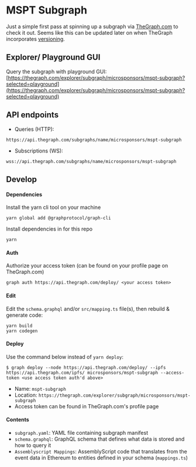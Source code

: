 # MSPT Subgraph

Just a simple first pass at spinning up a subgraph via [TheGraph.com](https://thegraph.com) to check it out. Seems like this can be updated later on when TheGraph incorporates [versioning](https://thegraph.com/docs/versioning).

## Explorer/ Playground GUI

Query the subgraph with playground GUI:
[https://thegraph.com/explorer/subgraph/microsponsors/mspt-subgraph?selected=playground](https://thegraph.com/explorer/subgraph/microsponsors/mspt-subgraph?selected=playground)

## API endpoints

- Queries (HTTP):
```
https://api.thegraph.com/subgraphs/name/microsponsors/mspt-subgraph
```

- Subscriptions (WS):
```
wss://api.thegraph.com/subgraphs/name/microsponsors/mspt-subgraph
```

## Develop

#### Dependencies
Install the yarn cli tool on your machine
```
yarn global add @graphprotocol/graph-cli
```
Install dependencies in for this repo
```
yarn
```

#### Auth
Authorize your access token (can be found on your profile page on TheGraph.com)
```
graph auth https://api.thegraph.com/deploy/ <your access token>
```
#### Edit
Edit the `schema.graphql` and/or `src/mapping.ts` file(s), then rebuild & generate code:
```
yarn build
yarn codegen
```

#### Deploy
Use the command below instead of `yarn deploy`:
```
$ graph deploy --node https://api.thegraph.com/deploy/ --ipfs https://api.thegraph.com/ipfs/ microsponsors/mspt-subgraph --access-token <use access token auth'd above>
```
- Name: `mspt-subgraph`
- Location: `https://thegraph.com/explorer/subgraph/microsponsors/mspt-subgraph`
- Access token can be found in TheGraph.com's profile page

#### Contents
- `subgraph.yaml`: YAML file containing subgraph manifest
- `schema.graphql`: GraphQL schema that defines what data is stored and how to query it
- `Assemblyscript Mappings`: AssemblyScript code that translates from the event data in Ethereum to entities defined in your schema (`mappings.ts`)


